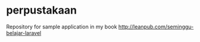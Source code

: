 perpustakaan
============

Repository for sample application in my book http://leanpub.com/seminggu-belajar-laravel
